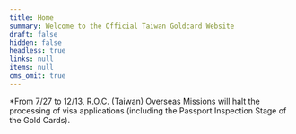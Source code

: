 ```yaml
---
title: Home
summary: Welcome to the Official Taiwan Goldcard Website
draft: false
hidden: false
headless: true
links: null
items: null
cms_omit: true
---
```

\*From 7/27 to 12/13, R.O.C. (Taiwan) Overseas Missions will halt the processing of visa applications (including the Passport Inspection Stage of the Gold Cards).